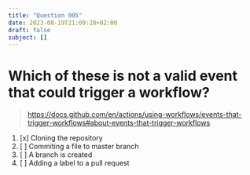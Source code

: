 ```yaml
---
title: "Question 005"
date: 2023-08-19T21:09:28+02:00
draft: false
subject: []
---
```


# Which of these is not a valid event that could trigger a workflow?
> https://docs.github.com/en/actions/using-workflows/events-that-trigger-workflows#about-events-that-trigger-workflows
1. [x] Cloning the repository
1. [ ] Commiting a file to master branch
1. [ ] A branch is created
1. [ ] Adding a label to a pull request
